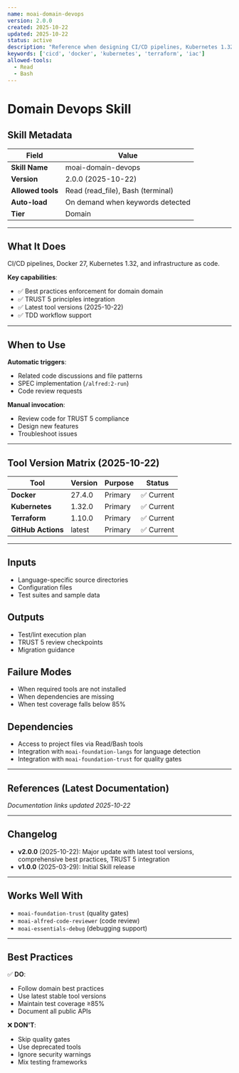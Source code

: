 ```yaml
---
name: moai-domain-devops
version: 2.0.0
created: 2025-10-22
updated: 2025-10-22
status: active
description: "Reference when designing CI/CD pipelines, Kubernetes 1.32 deployments, or infrastructure as code. Load when automating GitHub Actions workflows, configuring Docker 27 containers, or managing cloud resources with Terraform 1.10."
keywords: ['cicd', 'docker', 'kubernetes', 'terraform', 'iac']
allowed-tools:
  - Read
  - Bash
---
```


# Domain Devops Skill

## Skill Metadata

| Field | Value |
| ----- | ----- |
| **Skill Name** | moai-domain-devops |
| **Version** | 2.0.0 (2025-10-22) |
| **Allowed tools** | Read (read_file), Bash (terminal) |
| **Auto-load** | On demand when keywords detected |
| **Tier** | Domain |

---

## What It Does

CI/CD pipelines, Docker 27, Kubernetes 1.32, and infrastructure as code.

**Key capabilities**:
- ✅ Best practices enforcement for domain domain
- ✅ TRUST 5 principles integration
- ✅ Latest tool versions (2025-10-22)
- ✅ TDD workflow support

---

## When to Use

**Automatic triggers**:
- Related code discussions and file patterns
- SPEC implementation (`/alfred:2-run`)
- Code review requests

**Manual invocation**:
- Review code for TRUST 5 compliance
- Design new features
- Troubleshoot issues

---

## Tool Version Matrix (2025-10-22)

| Tool | Version | Purpose | Status |
|------|---------|---------|--------|
| **Docker** | 27.4.0 | Primary | ✅ Current |
| **Kubernetes** | 1.32.0 | Primary | ✅ Current |
| **Terraform** | 1.10.0 | Primary | ✅ Current |
| **GitHub Actions** | latest | Primary | ✅ Current |

---

## Inputs

- Language-specific source directories
- Configuration files
- Test suites and sample data

## Outputs

- Test/lint execution plan
- TRUST 5 review checkpoints
- Migration guidance

## Failure Modes

- When required tools are not installed
- When dependencies are missing
- When test coverage falls below 85%

## Dependencies

- Access to project files via Read/Bash tools
- Integration with `moai-foundation-langs` for language detection
- Integration with `moai-foundation-trust` for quality gates

---

## References (Latest Documentation)

_Documentation links updated 2025-10-22_

---

## Changelog

- **v2.0.0** (2025-10-22): Major update with latest tool versions, comprehensive best practices, TRUST 5 integration
- **v1.0.0** (2025-03-29): Initial Skill release

---

## Works Well With

- `moai-foundation-trust` (quality gates)
- `moai-alfred-code-reviewer` (code review)
- `moai-essentials-debug` (debugging support)

---

## Best Practices

✅ **DO**:
- Follow domain best practices
- Use latest stable tool versions
- Maintain test coverage ≥85%
- Document all public APIs

❌ **DON'T**:
- Skip quality gates
- Use deprecated tools
- Ignore security warnings
- Mix testing frameworks
